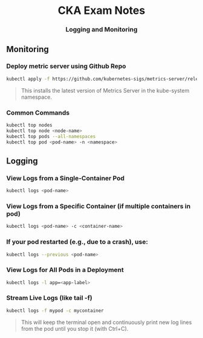 <div align="center">
  <h1><strong>CKA Exam Notes</strong></h1>
  <h3>Logging and Monitoring</h3>
</div>

## Monitoring

### Deploy metric server using Github Repo

```bash
kubectl apply -f https://github.com/kubernetes-sigs/metrics-server/releases/latest/download/components.yaml
```

> This installs the latest version of Metrics Server in the kube-system namespace.

### Common Commands

```bash
kubectl top nodes
kubectl top node <node-name>
kubectl top pods --all-namespaces
kubectl top pod <pod-name> -n <namespace>
```

## Logging

### View Logs from a Single-Container Pod

```bash
kubectl logs <pod-name>
```

### View Logs from a Specific Container (if multiple containers in pod)

```bash
kubectl logs <pod-name> -c <container-name>
```

### If your pod restarted (e.g., due to a crash), use:

```bash
kubectl logs --previous <pod-name>
```

### View Logs for All Pods in a Deployment

```bash
kubectl logs -l app=<app-label>
```

### Stream Live Logs (like tail -f)

```bash
kubectl logs -f mypod -c mycontainer
```

> This will keep the terminal open and continuously print new log lines from the pod until you stop it (with Ctrl+C).
